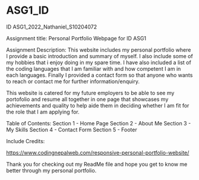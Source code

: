 # ASG1_ID
ID ASG1_2022_Nathaniel_S10204072

Assignment title:
Personal Portfolio Webpage for ID ASG1


Assignment Description:
This website includes my personal portfolio where I provide a basic introduction and summary of myself.
I also include some of my hobbies that i enjoy doing in my spare time.
I have also included a list of the coding languages that I am familiar with and how competent I am in each languages.
Finally I provided a contact form so that anyone who wants to reach or contact me for further information/enquiry.

This website is catered for my future employers to be able to see my portofolio and resume all together in one page that showcases my achievements and quality to help aide them in deciding whether I am fit for the role that I am applying for.





Table of Contents:
Section 1 - Home Page
Section 2 - About Me
Section 3 - My Skills 
Section 4 - Contact Form
Section 5 - Footer

Include Credits:

https://www.codingnepalweb.com/responsive-personal-portfolio-website/

Thank you for checking out my ReadMe file and hope you get to know me better through my personal portfolio.



